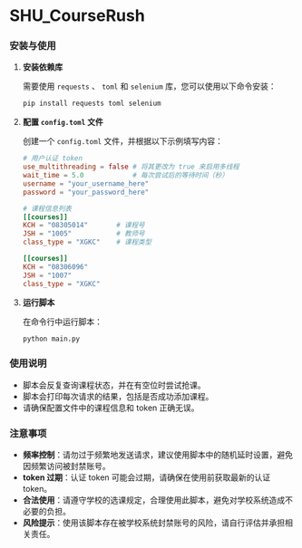 # SHU_CourseRush

### 安装与使用

1. **安装依赖库**

   需要使用 `requests` 、 `toml` 和 `selenium` 库，您可以使用以下命令安装：

   ```sh
   pip install requests toml selenium
   ```

2. **配置 `config.toml` 文件**

   创建一个 `config.toml` 文件，并根据以下示例填写内容：

   ```toml
   # 用户认证 token
   use_multithreading = false # 将其更改为 true 来启用多线程
   wait_time = 5.0            # 每次尝试后的等待时间（秒）
   username = "your_username_here"
   password = "your_password_here"

   # 课程信息列表
   [[courses]]
   KCH = "08305014"       # 课程号
   JSH = "1005"           # 教师号
   class_type = "XGKC"    # 课程类型

   [[courses]]
   KCH = "08306096"
   JSH = "1007"
   class_type = "XGKC"
   ```

3. **运行脚本**

   在命令行中运行脚本：

   ```sh
   python main.py
   ```

### 使用说明

- 脚本会反复查询课程状态，并在有空位时尝试抢课。
- 脚本会打印每次请求的结果，包括是否成功添加课程。
- 请确保配置文件中的课程信息和 token 正确无误。

### 注意事项

- **频率控制**：请勿过于频繁地发送请求，建议使用脚本中的随机延时设置，避免因频繁访问被封禁账号。
- **token 过期**：认证 token 可能会过期，请确保在使用前获取最新的认证 token。
- **合法使用**：请遵守学校的选课规定，合理使用此脚本，避免对学校系统造成不必要的负担。
- **风险提示**：使用该脚本存在被学校系统封禁账号的风险，请自行评估并承担相关责任。
